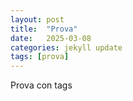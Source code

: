 ```yaml
---
layout: post
title:  "Prova"
date:   2025-03-08
categories: jekyll update
tags: [prova]
---
```


Prova con tags
